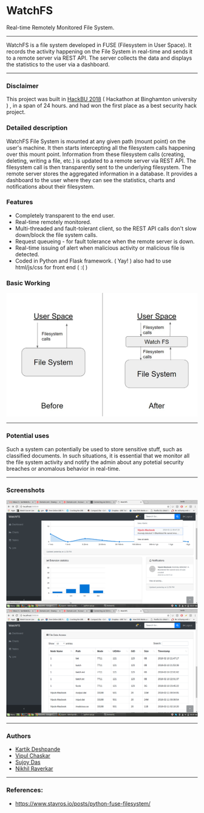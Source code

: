 # WatchFS
Real-time Remotely Monitored File System.

---

WatchFS is a file system developed in FUSE (Filesystem in User Space). It records the activity happening on the File System
in real-time and sends it to a remote server via REST API. The server collects the data and displays the statistics to the user
via a dashboard.

---

### Disclaimer
This project was built in [HackBU 2018](https://devpost.com/software/watchfs) ( Hackathon at Binghamton university ) , in a span of 24 hours. and had won the first place as a best security hack project.

### Detailed description
WatchFS File System is mounted at any given path (mount point) on the user's machine. It then starts intercepting all the
filesystem calls happening over this mount point. Information from these filesystem calls (creating, deleting, writing a file,
etc.) is updated to a remote server via REST API. The filesystem call is then transparently sent to the underlying filesystem.
The remote server stores the aggregated information in a database. It provides a dashboard to the user where they can see the
statistics, charts and notifications about their filesystem.

### Features
* Completely transparent to the end user.
* Real-time remotely monitored.
* Multi-threaded and fault-tolerant client, so the REST API calls don't slow down/block the file system calls.
* Request queueing - for fault tolerance when the remote server is down.
* Real-time issuing of alert when malicious activity or malicious file is detected.
* Coded in Python and Flask framework. ( Yay! ) also had to use html/js/css for front end ( :( )

### Basic Working
![Basic Working](Capture.JPG)

---

### Potential uses

Such a system can potentially be used to store sensitive stuff, such as classified documents. In such situations, it is essential that we monitor all the file system activity and notify the admin about any potetial security breaches or anomalous behavior in real-time.

---

### Screenshots
![Screenshot 1](Screenshot-1.png)
![Screenshot 2](Screenshot-2.png)

---

### Authors
- [Kartik Deshpande](https://www.linkedin.com/in/kartik-deshpande/)
- [Vipul Chaskar](https://www.linkedin.com/in/vipul-chaskar-50808757/)
- [Sujoy Das](https://www.linkedin.com/in/sujoydas27/)
- [Nikhil Raverkar](https://www.linkedin.com/in/raverkar-nikhil/)

---

### References:
* https://www.stavros.io/posts/python-fuse-filesystem/

